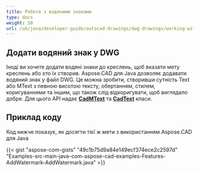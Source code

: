 ```yaml
---
title: Робота з водяними знаками
type: docs
weight: 50
url: /uk/java/developer-guide/autocad-drawings/dwg-drawings/working-with-watermark/
---
```


## **Додати водяний знак у DWG**

Іноді ви хочете додати водяні знаки до креслень, щоб вказати мету креслень або хто їх створив. Aspose.CAD для Java дозволяє додавати водяний знак у файл DWG. Це можна зробити, створивши сутність Text або MText з певною висотою тексту, обертанням, стилем, коригуваннями та іншим, що також слід відкоригувати, щоб виглядало добре. Для цього API надає [**CadMText**](https://reference.aspose.com/cad/java/com.aspose.cad.fileformats.cad.cadobjects/CadMText) та [**CadText**](https://reference.aspose.com/cad/java/com.aspose.cad.fileformats.cad.cadobjects/CadText) класи.

## Приклад коду

Код нижче показує, як досягти тієї ж мети з використанням Aspose.CAD для Java

{{< gist "aspose-com-gists" "49c1b75d9a84e149ecf374ece2c2597d" "Examples-src-main-java-com-aspose-cad-examples-Features-AddWatermark-AddWatermark.java" >}}
